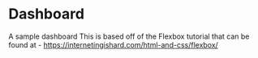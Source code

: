 # Dashboard
A sample dashboard
This is based off of the Flexbox tutorial that can be found at - https://internetingishard.com/html-and-css/flexbox/
